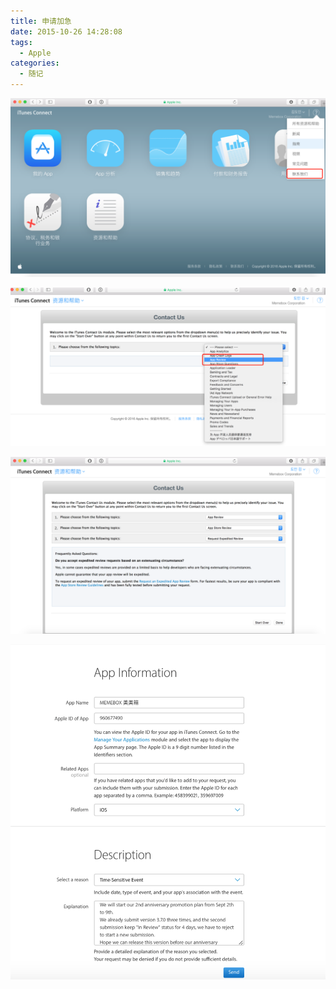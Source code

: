 ```yaml
---
title: 申请加急
date: 2015-10-26 14:28:08
tags: 
  - Apple
categories: 
  - 随记
---
```


![](https://github.com/pjocer/blogSource/blob/master/%E7%94%B3%E8%AF%B7%E5%8A%A0%E6%80%A5/123.png?raw=true)

![](https://github.com/pjocer/blogSource/blob/master/%E7%94%B3%E8%AF%B7%E5%8A%A0%E6%80%A5/124.png?raw=true)

![](https://github.com/pjocer/blogSource/blob/master/%E7%94%B3%E8%AF%B7%E5%8A%A0%E6%80%A5/125.png?raw=true)

![](https://github.com/pjocer/blogSource/blob/master/%E7%94%B3%E8%AF%B7%E5%8A%A0%E6%80%A5/126.png?raw=true)


